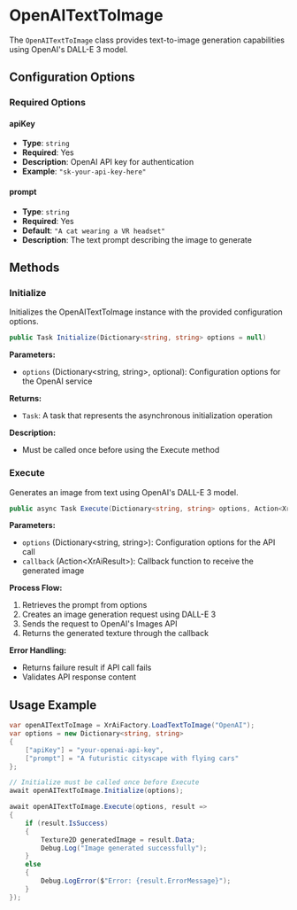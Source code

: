# OpenAITextToImage

The `OpenAITextToImage` class provides text-to-image generation capabilities using OpenAI's DALL-E 3 model.

## Configuration Options

### Required Options

#### apiKey
- **Type**: `string`
- **Required**: Yes
- **Description**: OpenAI API key for authentication
- **Example**: `"sk-your-api-key-here"`

#### prompt
- **Type**: `string`
- **Required**: Yes
- **Default**: `"A cat wearing a VR headset"`
- **Description**: The text prompt describing the image to generate

## Methods

### Initialize

Initializes the OpenAITextToImage instance with the provided configuration options.

```csharp
public Task Initialize(Dictionary<string, string> options = null)
```

**Parameters:**
- `options` (Dictionary<string, string>, optional): Configuration options for the OpenAI service

**Returns:**
- `Task`: A task that represents the asynchronous initialization operation

**Description:**
- Must be called once before using the Execute method

### Execute

Generates an image from text using OpenAI's DALL-E 3 model.

```csharp
public async Task Execute(Dictionary<string, string> options, Action<XrAiResult<Texture2D>> callback)
```

**Parameters:**
- `options` (Dictionary<string, string>): Configuration options for the API call
- `callback` (Action<XrAiResult<Texture2D>>): Callback function to receive the generated image

**Process Flow:**
1. Retrieves the prompt from options
2. Creates an image generation request using DALL-E 3
3. Sends the request to OpenAI's Images API
4. Returns the generated texture through the callback

**Error Handling:**
- Returns failure result if API call fails
- Validates API response content

## Usage Example

```csharp
var openAITextToImage = XrAiFactory.LoadTextToImage("OpenAI");
var options = new Dictionary<string, string>
{
    ["apiKey"] = "your-openai-api-key",
    ["prompt"] = "A futuristic cityscape with flying cars"
};

// Initialize must be called once before Execute
await openAITextToImage.Initialize(options);

await openAITextToImage.Execute(options, result =>
{
    if (result.IsSuccess)
    {
        Texture2D generatedImage = result.Data;
        Debug.Log("Image generated successfully");
    }
    else
    {
        Debug.LogError($"Error: {result.ErrorMessage}");
    }
});
```